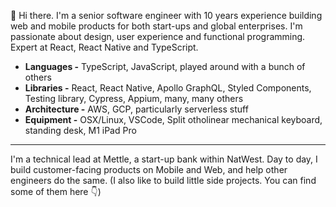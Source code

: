 :wave: Hi there. I'm a senior software engineer with 10 years experience building web and mobile products for both start-ups and global enterprises. I'm passionate about design, user experience and functional programming. Expert at React, React Native and TypeScript.

- **Languages -** TypeScript, JavaScript, played around with a bunch of others
- **Libraries -** React, React Native, Apollo GraphQL, Styled Components, Testing library, Cypress, Appium, many, many others
- **Architecture -** AWS, GCP, particularly serverless stuff
- **Equipment -** OSX/Linux, VSCode, Split otholinear mechanical keyboard, standing desk, M1 iPad Pro

---

I'm a technical lead at Mettle, a start-up bank within NatWest. Day to day, I build customer-facing products on Mobile and Web, and help other engineers do the same. (I also like to build little side projects. You can find some of them here 👇)
